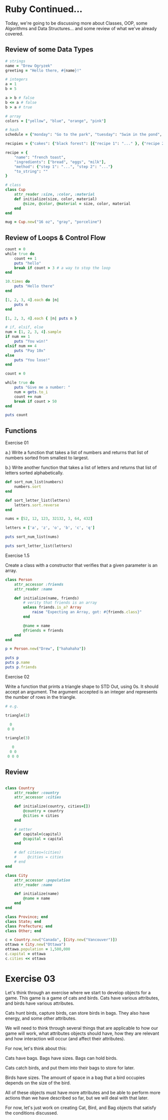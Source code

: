 # Ruby Continued...

Today, we're going to be discussing more about Classes, OOP, some Algorithms and Data Structures... and some review of what we've already covered.

## Review of some Data Types

```ruby
# strings
name = "Drew Ogryzek"
greeting = "Hello there, #{name}!"

# integers
a = 1
b = 5

a > b # false
b <= a # false
b > a # true

# array
colors = ["yellow", "blue", "orange", "pink"]

# hash
schedule = {"monday": "Go to the park", "tuesday": "Swim in the pond", "wednesday": "Fly a kite"}

recipies = {"cakes": {"black forest": [{"recipe 1": "..." }, {"recipe 2": "..."}]}}

recipe = {
    "name": "french toast",
    "ingredients": ["bread", "eggs", "milk"],
    "method": {"step 1": "...", "step 2": "..."}
    "to_string": ""
}

# class
class Cup
    attr_reader :size, :color, :material
    def initialize(size, color, material)
        @size, @color, @material = size, color, material
    end
end

mug = Cup.new("16 oz", "gray", "porceline")
```

## Review of Loops & Control Flow

```ruby
count = 0
while true do
    count += 1
    puts "hello"
    break if count > 3 # a way to stop the loop
end

10.times do
    puts "Hello there"
end

[1, 2, 3, 4].each do |n|
    puts n
end

[1, 2, 3, 4].each { |n| puts n }

# if, elsif, else
num = [1, 2, 3, 4].sample
if num == 1 
    puts "You win!"
elsif num == 4
    puts "Pay 10x"
else
    puts "You lose!"
end

count = 0

while true do
    puts "Give me a number: "
    num = gets.to_i
    count += num
    break if count > 50
end

puts count
```

## Functions

Exercise 01

a.) Write a function that takes a list of numbers and returns that list of numbers sorted from smallest to largest.

b.) Write another function that takes a list of letters and returns that list of letters sorted alphabetically.

```ruby
def sort_num_list(numbers)
    numbers.sort
end

def sort_letter_list(letters)
    letters.sort.reverse
end

nums = [52, 12, 123, 32132, 3, 64, 432]

letters = ['a', 'z', 'o', 'b', 'c', 'q']

puts sort_num_list(nums)

puts sort_letter_list(letters)
```

Exercise 1.5

Create a class with a constructor that verifies that a given parameter is an array.

```ruby
class Person
    attr_accessor :friends
    attr_reader :name

    def initialize(name, friends)
        # verity that friends is an array
        unless friends.is_a? Array
            raise "Expecting an Array, got: #{friends.class}"
        end

        @name = name
        @friends = friends
    end
end

p = Person.new("Drew", ["hahahaha"])

puts p
puts p.name
puts p.friends
```

Exercise 02

Write a function that prints a triangle shape to STD Out, using 0s. It should accept an argument. The argument accepted is an integer and represents the number of rows in the triangle.

```ruby
# e.g. 

triangle(2)

  0
 0 0

triangle(3)

   0
  0 0
 0 0 0
```

## Review

```ruby

class Country
    attr_reader :country
    attr_accessor :cities

    def initialize(country, cities=[])
        @country = country
        @cities = cities
    end

    # setter
    def capital=(capital)
        @capital = capital
    end

    # def cities=(cities)
    #     @cities = cities
    # end
end

class City
    attr_accessor :population
    attr_reader :name

    def initialize(name)
        @name = name
    end
end

class Province; end
class State; end
class Prefecture; end
class Other; end

c = Country.new("Canada", [City.new("Vancouver")])
ottawa = City.new("Ottawa")
ottawa.population = 1,500,000
c.capital = ottawa
c.cities << ottawa
```

# Exercise 03

Let's think through an exercise where we start to develop objects for a game. This game is a game of cats and birds. Cats have various attributes, and birds have various attributes.

Cats hunt birds, capture birds, can store birds in bags. They also have energy, and some other attributes.

We will need to think through several things that are applicable to how our game will work, what attributes objects should have, how they are relevant and how interaction will occur (and affect their attributes).

For now, let's think about this:

Cats have bags. Bags have sizes. Bags can hold birds.

Cats catch birds, and put them into their bags to store for later.

Birds have sizes. The amount of space in a bag that a bird occupies depends on the size of the bird.

All of these objects must have more attributes and be able to perform more actions than we have described so far, but we will deal with that later.

For now, let's just work on creating Cat, Bird, and Bag objects that satisfy the conditions discussed.





